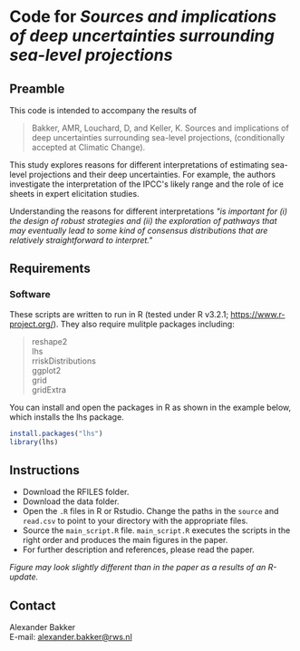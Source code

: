 # Code for *Sources and implications of deep uncertainties surrounding sea-level projections*

## Preamble
This code is intended to accompany the results of

> Bakker, AMR, Louchard, D, and Keller, K. Sources and implications of deep uncertainties surrounding sea-level projections, (conditionally accepted at Climatic Change).

This study explores reasons for different interpretations of estimating sea-level projections and their deep uncertainties. For example, the authors investigate the interpretation of the IPCC's likely range and the role of ice sheets in expert elicitation studies. 

Understanding the reasons for different interpretations *"is important for (i) the design of robust strategies and (ii) the exploration of pathways that may eventually lead to some kind of consensus distributions that are relatively straightforward to interpret."*

## Requirements
### Software
These scripts are written to run in R (tested under R v3.2.1; https://www.r-project.org/). They also require mulitple packages including:  
>reshape2  
lhs  
rriskDistributions  
ggplot2  
grid  
gridExtra

You can install and open the packages in R as shown in the example below, which installs the lhs package.

```R
install.packages("lhs")
library(lhs)
```

## Instructions
* Download the RFILES folder.
* Download the data folder.
* Open the `.R` files in R or Rstudio. Change the paths in the `source` and `read.csv` to point to your directory with the appropriate files.
* Source the `main_script.R` file. `main_script.R` executes the scripts in the right order and produces the main figures in the paper.
* For further description and references, please read the paper.

*Figure may look slightly different than in the paper as a results of an R-update.*

## Contact
Alexander Bakker  
E-mail: alexander.bakker@rws.nl

